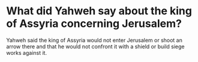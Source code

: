# What did Yahweh say about the king of Assyria concerning Jerusalem?

Yahweh said the king of Assyria would not enter Jerusalem or shoot an arrow there and that he would not confront it with a shield or build siege works against it.
